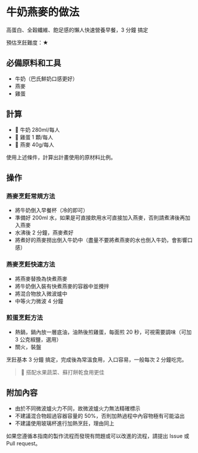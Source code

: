 # 牛奶燕麥的做法

高蛋白、全穀纖維、飽足感的懶人快速營養早餐，3 分鐘 搞定

預估烹飪難度：★

## 必備原料和工具

- 牛奶（巴氏鮮奶口感更好）
- 燕麥
- 雞蛋

## 計算

- 🥛 牛奶 280ml/每人
- 🍳 雞蛋 1 顆/每人
- 🍚 燕麥 40g/每人

使用上述條件，計算出計畫使用的原材料比例。

## 操作

### 燕麥烹飪常規方法

- 將牛奶倒入早餐杯（冷的即可）
- 準備好 200ml 水，如果是可直接飲用水可直接加入燕麥，否則請煮沸後再加入燕麥
- 水沸後 2 分鐘，燕麥煮好
- 將煮好的燕麥撈出倒入牛奶中（盡量不要將煮燕麥的水也倒入牛奶，會影響口感）

### 燕麥烹飪快速方法

- 將燕麥替換為快煮燕麥
- 將牛奶倒入裝有快煮燕麥的容器中並攪拌
- 將混合物放入微波爐中
- 中等火力微波 4 分鐘

### 煎蛋烹飪方法

- 熱鍋，鍋內放一層底油，油熱後煎雞蛋，每面煎 20 秒，可視需要調味（可加 3 公克椒鹽，選用）
- 關火，裝盤

烹飪基本 3 分鐘 搞定，完成後為常溫食用，入口容易，一般每次 2 分鐘吃完。

> 🥑 搭配水果蔬菜、蘇打餅乾食用更佳

## 附加內容

- 由於不同微波爐火力不同，故微波爐火力無法精確標示
- 不建議混合物超過容器容量的 50%，否則加熱過程中內容物極有可能溢出
- 不建議使用玻璃杯進行加熱烹飪，理由同上

如果您遵循本指南的製作流程而發現有問題或可以改進的流程，請提出 Issue 或 Pull request。
